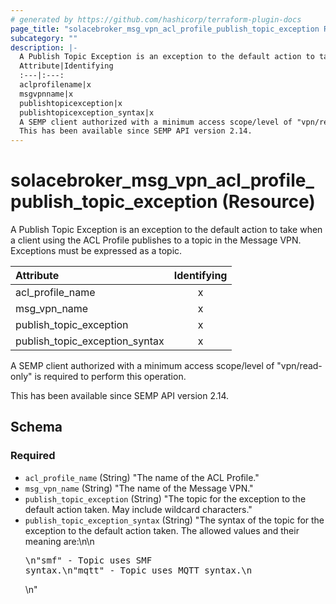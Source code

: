 ```yaml
---
# generated by https://github.com/hashicorp/terraform-plugin-docs
page_title: "solacebroker_msg_vpn_acl_profile_publish_topic_exception Resource - solacebroker"
subcategory: ""
description: |-
  A Publish Topic Exception is an exception to the default action to take when a client using the ACL Profile publishes to a topic in the Message VPN. Exceptions must be expressed as a topic.
  Attribute|Identifying
  :---|:---:
  aclprofilename|x
  msgvpnname|x
  publishtopicexception|x
  publishtopicexception_syntax|x
  A SEMP client authorized with a minimum access scope/level of "vpn/read-only" is required to perform this operation.
  This has been available since SEMP API version 2.14.
---
```


# solacebroker_msg_vpn_acl_profile_publish_topic_exception (Resource)

A Publish Topic Exception is an exception to the default action to take when a client using the ACL Profile publishes to a topic in the Message VPN. Exceptions must be expressed as a topic.


Attribute|Identifying
:---|:---:
acl_profile_name|x
msg_vpn_name|x
publish_topic_exception|x
publish_topic_exception_syntax|x



A SEMP client authorized with a minimum access scope/level of "vpn/read-only" is required to perform this operation.

This has been available since SEMP API version 2.14.



<!-- schema generated by tfplugindocs -->
## Schema

### Required

- `acl_profile_name` (String) "The name of the ACL Profile."
- `msg_vpn_name` (String) "The name of the Message VPN."
- `publish_topic_exception` (String) "The topic for the exception to the default action taken. May include wildcard characters."
- `publish_topic_exception_syntax` (String) "The syntax of the topic for the exception to the default action taken. The allowed values and their meaning are:\n\n<pre>\n\"smf\" - Topic uses SMF syntax.\n\"mqtt\" - Topic uses MQTT syntax.\n</pre>\n"
